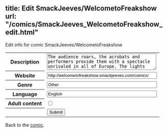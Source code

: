 title: Edit SmackJeeves/WelcometoFreakshow
url: "/comics/SmackJeeves_WelcometoFreakshow_edit.html"
---
Edit info for comic SmackJeeves/WelcometoFreakshow

<form name="comic" action="http://gaepostmail.appspot.com/comic/" method="post">
<table class="comicinfo">
<tr>
<th>Description</th><td><textarea name="description" cols="40" rows="3">The audience roars, the acrobats and performers provide them with a spectacle unrivaled in all of Europe. The lights die, and the audience is now the entertainment for the apathetic circus. As blood and bone rush to the surface, one man leads the troupe downward to the darkest ring of all. Welcome to the Freakshow. //Updates Every Friday//</textarea></td>
</tr>
<tr>
<th>Website</th><td><input type="text" name="url" value="http://welcometofreakshow.smackjeeves.com/comics/" size="40"/></td>
</tr>
<tr>
<th>Genre</th><td><input type="text" name="genre" value="Other" size="40"/></td>
</tr>
<tr>
<th>Language</th><td><input type="text" name="language" value="English" size="40"/></td>
</tr>
<tr>
<th>Adult content</th><td><input type="checkbox" name="adult" value="adult" /></td>
</tr>
<tr>
<th></th><td>
<input type="hidden" name="comic" value="SmackJeeves_WelcometoFreakshow" />
<input type="submit" name="submit" value="Submit" />
</td>
</tr>
</table>
</form>

Back to the [comic](SmackJeeves_WelcometoFreakshow.html).
